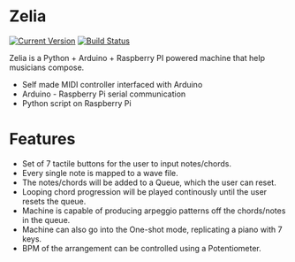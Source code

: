 # Zelia

[![Current Version](https://img.shields.io/badge/Zelia-v0.0-blueviolet?style=for-the-badge&logo=appveyor)](https://img.shields.io/badge/ZELIA-v0.0-blueviolet)
[![Build Status](https://img.shields.io/badge/Build-Passing-lightgreen?style=for-the-badge&logo=appveyor)](https://travis-ci.org/joemccann/dillinger)

Zelia is a Python + Arduino + Raspberry PI powered machine that help musicians compose.
  - Self made MIDI controller interfaced with Arduino
  - Arduino - Raspberry Pi serial communication
  - Python script on Raspberry Pi

# Features
  - Set of 7 tactile buttons for the user to input notes/chords.
  - Every single note is mapped to a wave file.
  - The notes/chords will be added to a Queue, which the user can reset.
  - Looping chord progression will be played continously until the user resets the queue.
  - Machine is capable of producing arpeggio patterns off the chords/notes in the queue.
  - Machine can also go into the One-shot mode, replicating a piano with 7 keys.
  - BPM of the arrangement can be controlled using a Potentiometer.



